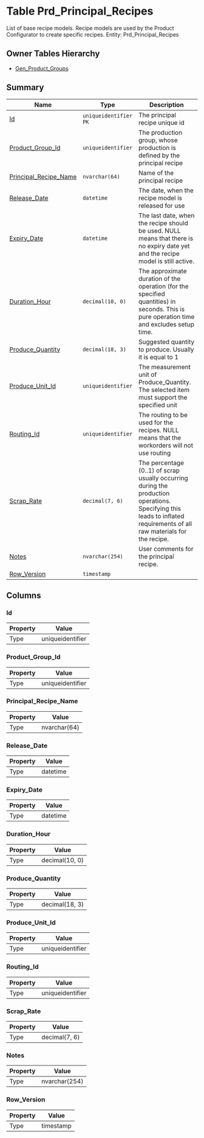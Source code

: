 # Table Prd_Principal_Recipes

List of base recipe models. Recipe models are used by the Product Configurator to create specific recipes. Entity: Prd_Principal_Recipes

## Owner Tables Hierarchy

* [Gen_Product_Groups](Gen_Product_Groups.md)

## Summary

| Name | Type | Description |
| - | - | --- |
|[Id](#id)|`uniqueidentifier` `PK`|The principal recipe unique id|
|[Product_Group_Id](#product_group_id)|`uniqueidentifier` |The production group, whose production is defined by the principal recipe |
|[Principal_Recipe_Name](#principal_recipe_name)|`nvarchar(64)` |Name of the principal recipe|
|[Release_Date](#release_date)|`datetime` |The date, when the recipe model is released for use|
|[Expiry_Date](#expiry_date)|`datetime` |The last date, when the recipe should be used. NULL means that there is no expiry date yet and the recipe model is still active.|
|[Duration_Hour](#duration_hour)|`decimal(10, 0)` |The approximate duration of the operation (for the specified quantities) in seconds. This is pure operation time and excludes setup time.|
|[Produce_Quantity](#produce_quantity)|`decimal(18, 3)` |Suggested quantity to produce. Usually it is equal to 1|
|[Produce_Unit_Id](#produce_unit_id)|`uniqueidentifier` |The measurement unit of Produce_Quantity. The selected item must support the specified unit|
|[Routing_Id](#routing_id)|`uniqueidentifier` |The routing to be used for the recipes. NULL means that the workorders will not use routing|
|[Scrap_Rate](#scrap_rate)|`decimal(7, 6)` |The percentage (0..1) of scrap usually occurring during the production operations. Specifying this leads to inflated requirements of all raw materials for the recipe.|
|[Notes](#notes)|`nvarchar(254)` |User comments for the principal recipe.|
|[Row_Version](#row_version)|`timestamp` ||

## Columns

### Id

| Property | Value |
| - | - |
|Type|uniqueidentifier|

### Product_Group_Id

| Property | Value |
| - | - |
|Type|uniqueidentifier|

### Principal_Recipe_Name

| Property | Value |
| - | - |
|Type|nvarchar(64)|

### Release_Date

| Property | Value |
| - | - |
|Type|datetime|

### Expiry_Date

| Property | Value |
| - | - |
|Type|datetime|

### Duration_Hour

| Property | Value |
| - | - |
|Type|decimal(10, 0)|

### Produce_Quantity

| Property | Value |
| - | - |
|Type|decimal(18, 3)|

### Produce_Unit_Id

| Property | Value |
| - | - |
|Type|uniqueidentifier|

### Routing_Id

| Property | Value |
| - | - |
|Type|uniqueidentifier|

### Scrap_Rate

| Property | Value |
| - | - |
|Type|decimal(7, 6)|

### Notes

| Property | Value |
| - | - |
|Type|nvarchar(254)|

### Row_Version

| Property | Value |
| - | - |
|Type|timestamp|


